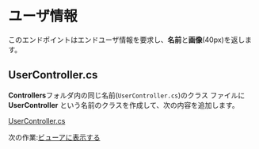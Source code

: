 # ユーザ情報

このエンドポイントはエンドユーザ情報を要求し、**名前**と**画像**(40px)を返します。

## UserController.cs

**Controllers**フォルダ内の同じ名前(`UserController.cs`)のクラス ファイルに **UserController** という名前のクラスを作成して、次の内容を追加します。

[UserController.cs](_snippets/viewhubmodels/netcore/UserController.cs ':include :type=code csharp')

次の作業:[ビューアに表示する](/ja-JP/viewer/3legged/readme)